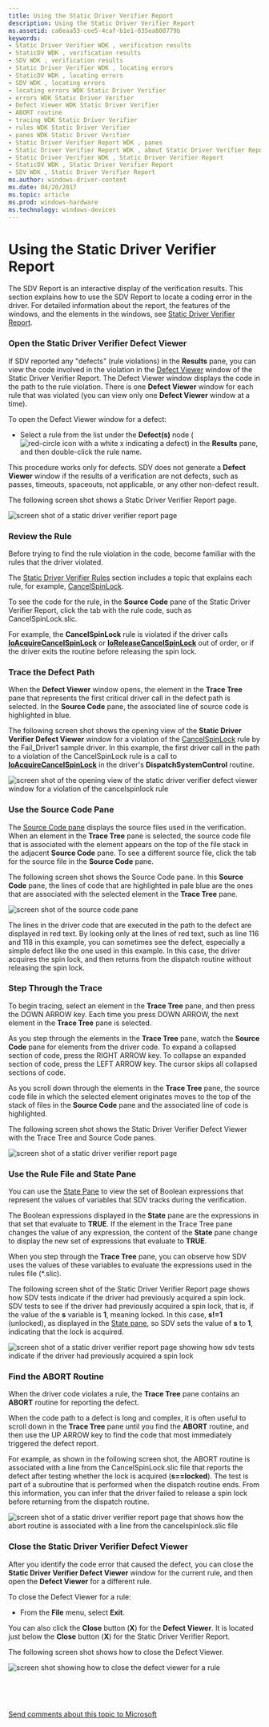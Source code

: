 ```yaml
---
title: Using the Static Driver Verifier Report
description: Using the Static Driver Verifier Report
ms.assetid: ca6eaa53-cee5-4caf-b1e1-035ea800779b
keywords:
- Static Driver Verifier WDK , verification results
- StaticDV WDK , verification results
- SDV WDK , verification results
- Static Driver Verifier WDK , locating errors
- StaticDV WDK , locating errors
- SDV WDK , locating errors
- locating errors WDK Static Driver Verifier
- errors WDK Static Driver Verifier
- Defect Viewer WDK Static Driver Verifier
- ABORT routine
- tracing WDK Static Driver Verifier
- rules WDK Static Driver Verifier
- panes WDK Static Driver Verifier
- Static Driver Verifier Report WDK , panes
- Static Driver Verifier Report WDK , about Static Driver Verifier Report
- Static Driver Verifier WDK , Static Driver Verifier Report
- StaticDV WDK , Static Driver Verifier Report
- SDV WDK , Static Driver Verifier Report
ms.author: windows-driver-content
ms.date: 04/20/2017
ms.topic: article
ms.prod: windows-hardware
ms.technology: windows-devices
---
```


# Using the Static Driver Verifier Report


The SDV Report is an interactive display of the verification results. This section explains how to use the SDV Report to locate a coding error in the driver. For detailed information about the report, the features of the windows, and the elements in the windows, see [Static Driver Verifier Report](static-driver-verifier-report.md).

### <span id="open_the_static_driver_verifier_defect_viewer"></span><span id="OPEN_THE_STATIC_DRIVER_VERIFIER_DEFECT_VIEWER"></span>Open the Static Driver Verifier Defect Viewer

If SDV reported any "defects" (rule violations) in the **Results** pane, you can view the code involved in the violation in the [Defect Viewer](defect-viewer.md) window of the Static Driver Verifier Report. The Defect Viewer window displays the code in the path to the rule violation. There is one **Defect Viewer** window for each rule that was violated (you can view only one **Defect Viewer** window at a time).

To open the Defect Viewer window for a defect:

-   Select a rule from the list under the **Defect(s)** node (![red-circle icon with a white x indicating a defect](images/sdv-ico-defect.png)) in the **Results** pane, and then double-click the rule name.

This procedure works only for defects. SDV does not generate a **Defect Viewer** window if the results of a verification are not defects, such as passes, timeouts, spaceouts, not applicable, or any other non-defect result.

The following screen shot shows a Static Driver Verifier Report page.

![screen shot of a static driver verifier report page](images/sdv-defectviewer.png)

### <span id="review_the_rule"></span><span id="REVIEW_THE_RULE"></span>Review the Rule

Before trying to find the rule violation in the code, become familiar with the rules that the driver violated.

The [Static Driver Verifier Rules](https://msdn.microsoft.com/library/windows/hardware/ff551714) section includes a topic that explains each rule, for example, [CancelSpinLock](https://msdn.microsoft.com/library/windows/hardware/ff542478).

To see the code for the rule, in the **Source Code** pane of the Static Driver Verifier Report, click the tab with the rule code, such as CancelSpinLock.slic.

For example, the **CancelSpinLock** rule is violated if the driver calls [**IoAcquireCancelSpinLock**](https://msdn.microsoft.com/library/windows/hardware/ff548196) or [**IoReleaseCancelSpinLock**](https://msdn.microsoft.com/library/windows/hardware/ff549550) out of order, or if the driver exits the routine before releasing the spin lock.

### <span id="trace_the_defect_path"></span><span id="TRACE_THE_DEFECT_PATH"></span>Trace the Defect Path

When the **Defect Viewer** window opens, the element in the **Trace Tree** pane that represents the first critical driver call in the defect path is selected. In the **Source Code** pane, the associated line of source code is highlighted in blue.

The following screen shot shows the opening view of the **Static Driver Verifier Defect Viewer** window for a violation of the [CancelSpinLock](https://msdn.microsoft.com/library/windows/hardware/ff542478) rule by the Fail\_Driver1 sample driver. In this example, the first driver call in the path to a violation of the CancelSpinLock rule is a call to [**IoAcquireCancelSpinLock**](https://msdn.microsoft.com/library/windows/hardware/ff548196) in the driver's **DispatchSystemControl** routine.

![screen shot of the opening view of the static driver verifier defect viewer window for a violation of the cancelspinlock rule](images/sdv-tracetree.png)

### <span id="use_the_source_code_pane"></span><span id="USE_THE_SOURCE_CODE_PANE"></span>Use the Source Code Pane

The [Source Code pane](source-code-pane.md) displays the source files used in the verification. When an element in the **Trace Tree** pane is selected, the source code file that is associated with the element appears on the top of the file stack in the adjacent **Source Code** pane. To see a different source file, click the tab for the source file in the **Source Code** pane.

The following screen shot shows the Source Code pane. In this **Source Code** pane, the lines of code that are highlighted in pale blue are the ones that are associated with the selected element in the **Trace Tree** pane.

![screen shot of the source code pane](images/sdv-sourcecode.png)

The lines in the driver code that are executed in the path to the defect are displayed in red text. By looking only at the lines of red text, such as line 116 and 118 in this example, you can sometimes see the defect, especially a simple defect like the one used in this example. In this case, the driver acquires the spin lock, and then returns from the dispatch routine without releasing the spin lock.

### <span id="step_through_the_trace"></span><span id="STEP_THROUGH_THE_TRACE"></span>Step Through the Trace

To begin tracing, select an element in the **Trace Tree** pane, and then press the DOWN ARROW key. Each time you press DOWN ARROW, the next element in the **Trace Tree** pane is selected.

As you step through the elements in the **Trace Tree** pane, watch the **Source Code** pane for elements from the driver code. To expand a collapsed section of code, press the RIGHT ARROW key. To collapse an expanded section of code, press the LEFT ARROW key. The cursor skips all collapsed sections of code.

As you scroll down through the elements in the **Trace Tree** pane, the source code file in which the selected element originates moves to the top of the stack of files in the **Source Code** pane and the associated line of code is highlighted.

The following screen shot shows the Static Driver Verifier Defect Viewer with the Trace Tree and Source Code panes.

![screen shot of a static driver verifier report page](images/sdv-trace1.png)

### <span id="use_the_rule_file_and_state_pane"></span><span id="USE_THE_RULE_FILE_AND_STATE_PANE"></span>Use the Rule File and State Pane

You can use the [State Pane](state-pane.md) to view the set of Boolean expressions that represent the values of variables that SDV tracks during the verification.

The Boolean expressions displayed in the **State** pane are the expressions in that set that evaluate to **TRUE**. If the element in the Trace Tree pane changes the value of any expression, the content of the **State** pane change to display the new set of expressions that evaluate to **TRUE**.

When you step through the **Trace Tree** pane, you can observe how SDV uses the values of these variables to evaluate the expressions used in the rules file (\*.slic).

The following screen shot of the Static Driver Verifier Report page shows how SDV tests indicate if the driver had previously acquired a spin lock. SDV tests to see if the driver had previously acquired a spin lock, that is, if the value of the **s** variable is **1**, meaning locked. In this case, **s!=1** (unlocked), as displayed in the [State pane](state-pane.md), so SDV sets the value of **s** to **1**, indicating that the lock is acquired.

![screen shot of a static driver verifier report page showing how sdv tests indicate if the driver had previously acquired a spin lock](images/sdv-trace2.png)

### <span id="find_the_abort_routine"></span><span id="FIND_THE_ABORT_ROUTINE"></span>Find the ABORT Routine

When the driver code violates a rule, the **Trace Tree** pane contains an **ABORT** routine for reporting the defect.

When the code path to a defect is long and complex, it is often useful to scroll down in the **Trace Tree** pane until you find the **ABORT** routine, and then use the UP ARROW key to find the code that most immediately triggered the defect report.

For example, as shown in the following screen shot, the ABORT routine is associated with a line from the CancelSpinLock.slic file that reports the defect after testing whether the lock is acquired (**s==locked**). The test is part of a subroutine that is performed when the dispatch routine ends. From this information, you can infer that the driver failed to release a spin lock before returning from the dispatch routine.

![screen shot of a static driver verifier report page that shows how the abort routine is associated with a line from the cancelspinlock.slic file](images/sdv-trace3.png)

### <span id="close_the_static_driver_verifier_defect_viewer"></span><span id="CLOSE_THE_STATIC_DRIVER_VERIFIER_DEFECT_VIEWER"></span>Close the Static Driver Verifier Defect Viewer

After you identify the code error that caused the defect, you can close the **Static Driver Verifier Defect Viewer** window for the current rule, and then open the **Defect Viewer** for a different rule.

To close the Defect Viewer for a rule:

-   From the **File** menu, select **Exit**.

You can also click the **Close** button (**X**) for the **Defect Viewer**. It is located just below the **Close** button (**X**) for the Static Driver Verifier Report.

The following screen shot shows how to close the Defect Viewer.

![screen shot showing how to close the defect viewer for a rule](images/sdv-defectviewerclose.png)

 

 

[Send comments about this topic to Microsoft](mailto:wsddocfb@microsoft.com?subject=Documentation%20feedback%20[devtest\devtest]:%20Using%20the%20Static%20Driver%20Verifier%20Report%20%20RELEASE:%20%2811/17/2016%29&body=%0A%0APRIVACY%20STATEMENT%0A%0AWe%20use%20your%20feedback%20to%20improve%20the%20documentation.%20We%20don't%20use%20your%20email%20address%20for%20any%20other%20purpose,%20and%20we'll%20remove%20your%20email%20address%20from%20our%20system%20after%20the%20issue%20that%20you're%20reporting%20is%20fixed.%20While%20we're%20working%20to%20fix%20this%20issue,%20we%20might%20send%20you%20an%20email%20message%20to%20ask%20for%20more%20info.%20Later,%20we%20might%20also%20send%20you%20an%20email%20message%20to%20let%20you%20know%20that%20we've%20addressed%20your%20feedback.%0A%0AFor%20more%20info%20about%20Microsoft's%20privacy%20policy,%20see%20http://privacy.microsoft.com/default.aspx. "Send comments about this topic to Microsoft")




